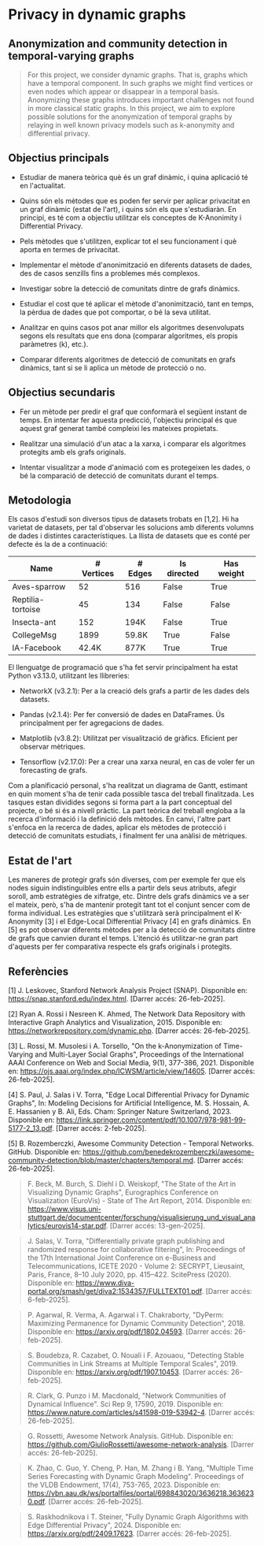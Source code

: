 # Privacy in dynamic graphs
## Anonymization and community detection in temporal-varying graphs
> For this project, we consider dynamic graphs. That 
> is, graphs which have a temporal component. In such graphs we might find
> vertices or even nodes which appear or disappear in a temporal basis.
> Anonymizing these graphs introduces important challenges not found in
> more classical static graphs. In this project, we aim to explore
> possible solutions for the anonymization of temporal graphs by relaying
> in well known privacy models such as k-anonymity and differential privacy.

## Objectius principals

* Estudiar de manera teòrica què és un graf dinàmic, i quina aplicació té en l'actualitat.

* Quins són els mètodes que es poden fer servir per aplicar privacitat en un graf dinàmic (estat de l'art), i quins són els que s'estudiaràn. En principi, es té com a objectiu utilitzar els conceptes de K-Anonimity i Differential Privacy. 

* Pels mètodes que s'utilitzen, explicar tot el seu funcionament i què aporta en termes de privacitat.

* Implementar el mètode d'anonimització en diferents datasets de dades, des de casos senzills fins a problemes més complexos.

* Investigar sobre la detecció de comunitats dintre de grafs dinàmics. 

* Estudiar el cost que té aplicar el mètode d'anonimització, tant en temps, la pèrdua de dades que pot comportar, o bé la seva utilitat. 

* Analitzar en quins casos pot anar millor els algoritmes desenvolupats segons els resultats que ens dona (comparar algoritmes, els propis paràmetres (k), etc.).

* Comparar diferents algoritmes de detecció de comunitats en grafs dinàmics, tant si se li aplica un mètode de protecció o no.

## Objectius secundaris 

* Fer un mètode per predir el graf que conformarà el següent instant de temps. En intentar fer aquesta predicció, l'objectiu principal és que aquest graf generat també compleixi les mateixes propietats.

* Realitzar una simulació d'un atac a la xarxa, i comparar els algoritmes protegits amb els grafs originals.

* Intentar visualitzar a mode d'animació com es protegeixen les dades, o bé la comparació de detecció de comunitats durant el temps.

## Metodologia

Els casos d'estudi son diversos tipus de datasets trobats en [1,2]. Hi ha varietat de datasets, per tal d'observar les solucions amb diferents volumns de dades i distintes característiques. La llista de datasets que es conté per defecte és la de a continuació:

<div align="center">
  
| Name | # Vertices | # Edges | Is directed | Has weight 
|-----------|-----------|-----------|-----------|-----------|
| Aves-sparrow | 52 | 516 | False | True |
| Reptilia-tortoise | 45 | 134 | False | False |
| Insecta-ant | 152 | 194K | False | True |
| CollegeMsg | 1899 | 59.8K | True | False |
| IA-Facebook | 42.4K | 877K | True | True |

</div>

El llenguatge de programació que s'ha fet servir principalment ha estat Python v3.13.0, utilitzant les llibreries:

* NetworkX (v3.2.1): Per a la creació dels grafs a partir de les dades dels datasets. 

* Pandas (v2.1.4): Per fer conversió de dades en DataFrames. Ús principalment per fer agregacions de dades.

* Matplotlib (v3.8.2): Utilitzat per visualització de gràfics. Eficient per observar mètriques.

* Tensorflow (v2.17.0): Per a crear una xarxa neural, en cas de voler fer un forecasting de grafs. 

Com a planificació personal, s'ha realitzat un diagrama de Gantt, estimant en quin moment s'ha de tenir cada possible tasca del treball finalitzada.
Les tasques estan dividides segons si forma part a la part conceptual del projecte, o bé si és a nivell pràctic. 
La part teòrica del treball engloba a la recerca d'informació i la definició dels mètodes. 
En canvi, l'altre part s'enfoca en la recerca de dades, aplicar els mètodes de protecció i detecció de comunitats estudiats, i finalment fer una anàlisi de mètriques. 

## Estat de l'art

Les maneres de protegir grafs són diverses, com per exemple fer que els nodes siguin indistinguibles entre ells a partir dels seus atributs, afegir soroll, amb estratègies de xifratge, etc. Dintre dels grafs dinàmics ve a ser el mateix, però, s'ha de mantenir protegit tant tot el conjunt sencer com de forma individual. 
Les estratègies que s'utilitzarà serà principalment el K-Anonymity [3] i el Edge-Local Differential Privacy [4] en grafs dinàmics. En [5] es pot observar diferents mètodes per a la detecció de comunitats dintre de grafs que canvien durant el temps. L'itenció és utilitzar-ne gran part d'aquests per fer comparativa respecte els grafs originals i protegits.

## Referències

[1] J. Leskovec, Stanford Network Analysis Project (SNAP). Disponible en: https://snap.stanford.edu/index.html. [Darrer accés: 26-feb-2025].

[2] Ryan A. Rossi i Nesreen K. Ahmed, The Network Data Repository with Interactive Graph Analytics and Visualization, 2015. 
Disponible en: https://networkrepository.com/dynamic.php. [Darrer accés: 26-feb-2025].

[3] L. Rossi, M. Musolesi i A. Torsello, "On the k-Anonymization of Time-Varying and Multi-Layer Social Graphs", Proceedings of the International AAAI Conference on Web and Social Media, 9(1), 377-386, 2021. Disponible en: https://ojs.aaai.org/index.php/ICWSM/article/view/14605. [Darrer accés: 26-feb-2025].

[4] S. Paul, J. Salas i V. Torra, "Edge Local Differential Privacy for Dynamic Graphs", 
In: Modeling Decisions for Artificial Intelligence, M. S. Hossain, A. E. Hassanien y B. Ali, Eds. Cham: Springer Nature Switzerland, 2023. 
Disponible en: https://link.springer.com/content/pdf/10.1007/978-981-99-5177-2_13.pdf. [Darrer accés: 2-feb-2025].

[5] B. Rozemberczki, Awesome Community Detection - Temporal Networks. GitHub. 
Disponible en: https://github.com/benedekrozemberczki/awesome-community-detection/blob/master/chapters/temporal.md. [Darrer accés: 26-feb-2025]. 

> F. Beck, M. Burch, S. Diehl i D. Weiskopf, "The State of the Art in Visualizing Dynamic Graphs", 
> Eurographics Conference on Visualization (EuroVis) - State of The Art Report, 2014. 
> Disponible en: https://www.visus.uni-stuttgart.de/documentcenter/forschung/visualisierung_und_visual_analytics/eurovis14-star.pdf. 
> [Darrer accés: 13-gen-2025].

> J. Salas, V. Torra, "Differentially private graph publishing and randomized
> response for collaborative filtering", In: Proceedings of the 17th International
> Joint Conference on e-Business and Telecommunications, ICETE 2020 - Volume
> 2: SECRYPT, Lieusaint, Paris, France, 8–10 July 2020, pp. 415–422. ScitePress
> (2020). Disponible en: https://www.diva-portal.org/smash/get/diva2:1534357/FULLTEXT01.pdf. [Darrer accés: 6-feb-2025].

> P. Agarwal, R. Verma, A. Agarwal i T. Chakraborty, "DyPerm: Maximizing Permanence for Dynamic Community Detection", 2018.
> Disponible en: https://arxiv.org/pdf/1802.04593. [Darrer accés: 26-feb-2025].

> S. Boudebza, R. Cazabet, O. Nouali i F. Azouaou, "Detecting Stable Communities in Link Streams at Multiple Temporal Scales", 2019. 
> Disponible en: https://arxiv.org/pdf/1907.10453. [Darrer accés: 26-feb-2025].

> R. Clark, G. Punzo i M. Macdonald, "Network Communities of Dynamical Influence". Sci Rep 9, 17590, 2019. 
> Disponible en: https://www.nature.com/articles/s41598-019-53942-4. [Darrer accés: 26-feb-2025]. 

> G. Rossetti, Awesome Network Analysis. GitHub. 
> Disponible en: https://github.com/GiulioRossetti/awesome-network-analysis. [Darrer accés: 26-feb-2025].

> K. Zhao, C. Guo, Y. Cheng, P. Han, M. Zhang i B. Yang,  "Multiple Time Series Forecasting with
> Dynamic Graph Modeling".  Proceedings of the VLDB Endowment, 17(4), 753-765, 2023. 
> Disponible en: https://vbn.aau.dk/ws/portalfiles/portal/698843020/3636218.3636230.pdf. [Darrer accés: 26-feb-2025].

> S. Raskhodnikova i T. Steiner, "Fully Dynamic Graph Algorithms with Edge Differential Privacy", 2024. 
> Disponible en: https://arxiv.org/pdf/2409.17623. [Darrer accés: 26-feb-2025]. 




